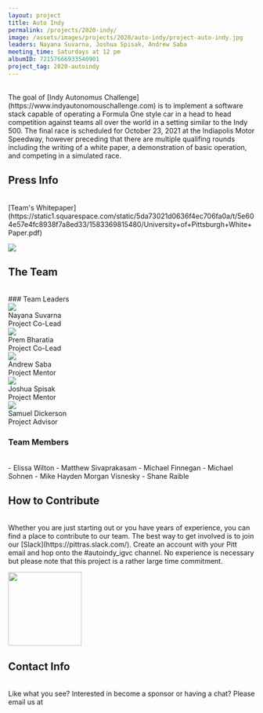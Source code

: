 ```yaml
---
layout: project
title: Auto Indy
permalink: /projects/2020-indy/
image: /assets/images/projects/2020/auto-indy/project-auto-indy.jpg
leaders: Nayana Suvarna, Joshua Spisak, Andrew Saba
meeting_time: Saturdays at 12 pm
albumID: 72157666933540901
project_tag: 2020-autoindy
---
```


<br>
The goal of [Indy Autonomus Challenge](https://www.indyautonomouschallenge.com)
is to implement a software stack capable of operating a Formula One style car
in a head to head competition against teams all over the world in a setting
similar to the Indy 500. The final race is scheduled for October 23, 2021
at the Indiapolis Motor Speedway, however preceding that there are multiple
qualifing rounds including the writing of a white paper, a demonstration of
basic operation, and competing in a simulated race.

## Press Info
<br>
[Team's Whitepaper](https://static1.squarespace.com/static/5da73021d0636f4ec706fa0a/t/5e604e57e4fc8938f7a8ed33/1583369815480/University+of+Pittsburgh+White+Paper.pdf)

<a href="https://indyautonomouschallenge.com/timeline"> <img class="about__group-image" src="/assets/images/projects/2020/auto-indy/indy-timeline.jpg"></a>

## The Team
<br>
### Team Leaders
<br>
<div class="row">
    <div class="about__person col-xs-12 col-sm-6 col-lg-4">
        <img src="/assets/images/projects/2020/auto-indy/nayana-suvarna.jpg">
        <div class="about__person-title">Nayana Suvarna</div>
        <div class="about__person-position">Project Co-Lead</div>
    </div>
    <div class="about__person col-xs-12 col-sm-6 col-lg-4">
        <img src="/assets/images/projects/2020/auto-indy/prem-bharatia.jpg">
        <div class="about__person-title">Prem Bharatia</div>
        <div class="about__person-position">Project Co-Lead</div>
    </div>
    <div class="about__person col-xs-12 col-sm-6 col-lg-4">
        <img src="/assets/images/about/alumni/officer-andrew.jpg">
        <div class="about__person-title">Andrew Saba</div>
        <div class="about__person-position">Project Mentor</div>
    </div>
    <div class="about__person col-xs-12 col-sm-6 col-lg-4">
        <img src="/assets/images/projects/2020/auto-indy/josh-spisak.jpg">
        <div class="about__person-title">Joshua Spisak</div>
        <div class="about__person-position">Project Mentor</div>
    </div>
    <div class="about__person col-xs-12 col-sm-6 col-lg-4">
        <img src="/assets/images/about/advisors/advisor-dickerson.jpg">
        <div class="about__person-title">Samuel Dickerson</div>
        <div class="about__person-position">Project Advisor</div>
    </div>
</div>

### Team Members
<br>
- Elissa Wilton
- Matthew Sivaprakasam
- Michael Finnegan
- Michael Sohnen
- Mike Hayden Morgan Visnesky
- Shane Raible

## How to Contribute 
<br>
Whether you are just starting out or you have years of experience, you
can find a place to contribute to our team. The best way to get involved is 
to join our [Slack](https://pittras.slack.com/). Create an account with your
Pitt email and hop onto the #autoindy_igvc channel.  No experience is
necessary but please note that this project is a rather large time commitment.

<a href="http://pittras.slack.com/"><img width="150" src="/assets/images/Slack_RGB.svg"></a>

## Contact Info
<br>
Like what you see? Interested in become a sponsor or having a chat? Please email us at
<ras@pitt.edu> 